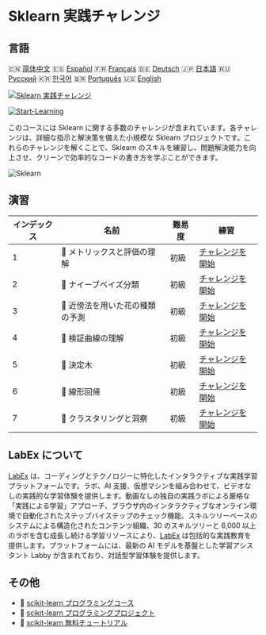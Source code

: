 # Sklearn 実践チャレンジ

## 言語

🇨🇳 [简体中文](README_zh.md) 🇪🇸 [Español](README_es.md) 🇫🇷 [Français](README_fr.md) 🇩🇪 [Deutsch](README_de.md) 🇯🇵 [日本語](README_ja.md) 🇷🇺 [Русский](README_ru.md) 🇰🇷 [한국어](README_ko.md) 🇧🇷 [Português](README_pt.md) 🇺🇸 [English](README.md) 

[![Sklearn 実践チャレンジ](https://cover-creator.labex.io/sklearn-practice-challenges.png?lang=ja)](https://labex.io/ja/courses/sklearn-practice-challenges)

[![Start-Learning](https://img.shields.io/badge/Start-Learning-whitesmoke?style=for-the-badge)](https://labex.io/ja/courses/sklearn-practice-challenges)

このコースには Sklearn に関する多数のチャレンジが含まれています。各チャレンジは、詳細な指示と解決策を備えた小規模な Sklearn プロジェクトです。これらのチャレンジを解くことで、Sklearn のスキルを練習し、問題解決能力を向上させ、クリーンで効率的なコードの書き方を学ぶことができます。

![Sklearn](https://img.shields.io/badge/Sklearn-whitesmoke?style=for-the-badge&logo=sklearn)


## 演習

|   インデックス | 名前                             | 難易度   | 練習                                                                                                                                                                     |
|----------------|----------------------------------|----------|--------------------------------------------------------------------------------------------------------------------------------------------------------------------------|
|              1 | 🎯  メトリックスと評価の理解     | 初級     | <a target='_blank' href='https://labex.io/ja/labs/python-understanding-metrics-and-scoring-185172?course=sklearn-practice-challenges'>チャレンジを開始</a>               |
|              2 | 🎯  ナイーブベイズ分類           | 初級     | <a target='_blank' href='https://labex.io/ja/labs/python-naive-bayes-classification-250427?course=sklearn-practice-challenges'>チャレンジを開始</a>                      |
|              3 | 🎯  近傍法を用いた花の種類の予測 | 初級     | <a target='_blank' href='https://labex.io/ja/labs/sklearn-predicting-flower-types-with-nearest-neighbors-256147?course=sklearn-practice-challenges'>チャレンジを開始</a> |
|              4 | 🎯  検証曲線の理解               | 初級     | <a target='_blank' href='https://labex.io/ja/labs/python-understanding-validation-curves-106940?course=sklearn-practice-challenges'>チャレンジを開始</a>                 |
|              5 | 🎯  決定木                       | 初級     | <a target='_blank' href='https://labex.io/ja/labs/python-decision-trees-92597?course=sklearn-practice-challenges'>チャレンジを開始</a>                                   |
|              6 | 🎯  線形回帰                     | 初級     | <a target='_blank' href='https://labex.io/ja/labs/python-linear-regression-185171?course=sklearn-practice-challenges'>チャレンジを開始</a>                               |
|              7 | 🎯  クラスタリングと洞察         | 初級     | <a target='_blank' href='https://labex.io/ja/labs/python-clustering-and-insights-198286?course=sklearn-practice-challenges'>チャレンジを開始</a>                         |

## LabEx について

[LabEx](https://labex.io) は、コーディングとテクノロジーに特化したインタラクティブな実践学習プラットフォームです。ラボ、AI 支援、仮想マシンを組み合わせて、ビデオなしの実践的な学習体験を提供します。動画なしの独自の実践ラボによる厳格な「実践による学習」アプローチ、ブラウザ内のインタラクティブなオンライン環境で自動化されたステップバイステップのチェック機能、スキルツリーベースのシステムによる構造化されたコンテンツ組織、30 のスキルツリーと 6,000 以上のラボを含む成長し続ける学習リソースにより、[LabEx](https://labex.io) は包括的な実践教育を提供します。プラットフォームには、最新の AI モデルを基盤とした学習アシスタント Labby が含まれており、対話型学習体験を提供します。

## その他

- 🔗 [scikit-learn プログラミングコース](https://github.com/labex-labs/awesome-programming-courses)
- 🔗 [scikit-learn プログラミングプロジェクト](https://github.com/labex-labs/awesome-programming-projects)
- 🔗 [scikit-learn 無料チュートリアル](https://github.com/labex-labs/sklearn-free-tutorials)

